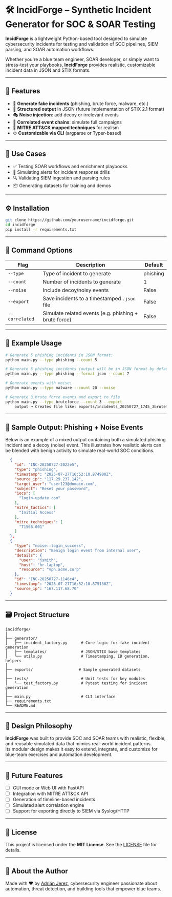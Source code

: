 # 🛠️ IncidForge – Synthetic Incident Generator for SOC & SOAR Testing

**IncidForge** is a lightweight Python-based tool designed to simulate cybersecurity incidents for testing and validation of SOC pipelines, SIEM parsing, and SOAR automation workflows.

Whether you're a blue team engineer, SOAR developer, or simply want to stress-test your playbooks, **IncidForge** provides realistic, customizable incident data in JSON and STIX formats.

---

## 📌 Features

- 🔄 **Generate fake incidents** (phishing, brute force, malware, etc.)
- 🧱 **Structured output** in JSON (future implementation of STIX 2.1 format)
- 🎭 **Noise injection**: add decoy or irrelevant events
- 🔗 **Correlated event chains**: simulate full campaigns
- 🧠 **MITRE ATT&CK mapped techniques** for realism
- ⚙️ **Customizable via CLI** (argparse or Typer-based)

---

## 🚀 Use Cases

- ✅ Testing SOAR workflows and enrichment playbooks
- 🧪 Simulating alerts for incident response drills
- 🔍 Validating SIEM ingestion and parsing rules
- 📦 Generating datasets for training and demos

---

## ⚙️ Installation

```bash
git clone https://github.com/yourusername/incidforge.git
cd incidforge
pip install -r requirements.txt
```
---

## 🔧 Command Options

| Flag         | Description                                      | Default |
|--------------|--------------------------------------------------|---------|
| `--type`     | Type of incident to generate                     | phishing |
| `--count`    | Number of incidents to generate                  | 1       |
| `--noise`    | Include decoy/noisy events                       | False   |
| `--export`   | Save incidents to a timestamped `.json` file     | False   |
| `--correlated` | Simulate related events (e.g. phishing + brute force) | False |


---

## 🧪 Example Usage

```bash
# Generate 5 phishing incidents in JSON format:
python main.py --type phishing --count 5

# Generate 5 phishing incidents (output will be in JSON format by default — the --format flag is not required at this time)
python main.py --type phishing --format json --count 7

# Generate events with noise:
python main.py --type malware --count 20 --noise

# Generate 3 brute force events and export to file
python main.py --type bruteforce --count 3 --export
    output ➜ Creates file like: exports/incidents_20250727_1745_3bruteforce.json
```

---

## 🧾 Sample Output: Phishing + Noise Events

Below is an example of a mixed output containing both a simulated phishing incident and a decoy (noise) event. This illustrates how realistic alerts can be blended with benign activity to simulate real-world SOC conditions.

```json
  {
    "id": "INC-20250727-2022e5",
    "type": "phishing",
    "timestamp": "2025-07-27T16:52:10.874900Z",
    "source_ip": "117.29.237.142",
    "target_user": "user123@domain.com",
    "subject": "Reset your password",
    "iocs": [
      "login-update.com"
    ],
    "mitre_tactics": [
      "Initial Access"
    ],
    "mitre_techniques": [
      "T1566.001"
    ]
  },
  {
    "type": "noise::login_success",
    "description": "Benign login event from internal user",
    "details": {
      "user": "jsmith",
      "host": "hr-laptop",
      "resource": "vpn.acme.corp"
    },
    "id": "INC-20250727-1146c4",
    "timestamp": "2025-07-27T16:52:10.875136Z",
    "source_ip": "167.117.68.70"
  }
```

---

## 🗃️ Project Structure

```
incidforge/
│
├── generator/
│   ├── incident_factory.py      # Core logic for fake incident generation
│   ├── templates/               # JSON/STIX base templates
│   └── utils.py                 # Timestamping, ID generation, helpers
│
├── exports/                    # Sample generated datasets
│
├── tests/                       # Unit tests for key modules
│   └── test_factory.py          # Pytest testing for incident generation
│
├── main.py                      # CLI interface
├── requirements.txt
└── README.md
```

---

## 🧠 Design Philosophy

**IncidForge** was built to provide SOC and SOAR teams with realistic, flexible, and reusable simulated data that mimics real-world incident patterns.  
Its modular design makes it easy to extend, integrate, and customize for blue-team exercises and automation development.

---

## 🧪 Future Features

- [ ] GUI mode or Web UI with FastAPI  
- [ ] Integration with MITRE ATT&CK API  
- [ ] Generation of timeline-based incidents  
- [ ] Simulated alert correlation engine  
- [ ] Support for exporting directly to SIEM via Syslog/HTTP

---

## 📄 License

This project is licensed under the **MIT License**. See the [LICENSE](LICENSE) file for details.

---

## 🧠 About the Author

Made with ❤️ by [Adrián Jerez](https://www.linkedin.com/in/adrianjjerez), cybersecurity engineer passionate about automation, threat detection, and building tools that empower blue teams.
